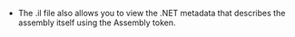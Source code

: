 - The .il file also allows you to view the .NET metadata that describes the assembly itself using the Assembly token.